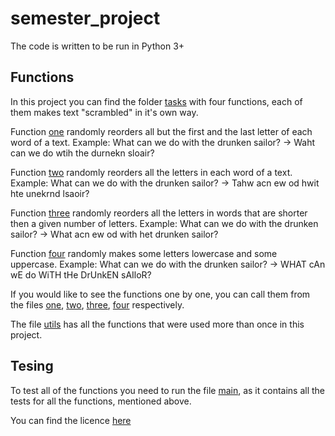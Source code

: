 # semester_project
The code is written to be run in Python 3+

## Functions

In this project you can find the folder [tasks](https://github.com/elena-korchagina/semester_project/tree/master/tasks) with four functions, each of them makes text "scrambled" in it's own way.

Function [one](https://github.com/elena-korchagina/semester_project/blob/master/tasks/one.py) randomly reorders all but the first and the last letter of each word of a text. 
Example: What can we do with the drunken sailor? -> Waht can we do wtih the durnekn sloair?

Function [two](https://github.com/elena-korchagina/semester_project/blob/master/tasks/two.py)  randomly reorders all the letters in each word of a text. 
Example: What can we do with the drunken sailor? -> Tahw acn ew od hwit hte unekrnd lsaoir?

Function [three](https://github.com/elena-korchagina/semester_project/blob/master/tasks/three.py) randomly reorders all the letters in words that are shorter then a given number of letters. 
Example: What can we do with the drunken sailor? -> What acn ew od with het drunken sailor?

Function [four](https://github.com/elena-korchagina/semester_project/blob/master/tasks/four.py) randomly makes some letters  lowercase and some uppercase. 
Example: What can we do with the drunken sailor? -> WHAT cAn wE do WiTH tHe DrUnkEN sAIloR?

If you would like to see the functions one by one, you can call them from the files [one](https://github.com/elena-korchagina/semester_project/blob/master/tasks/one.py), [two](https://github.com/elena-korchagina/semester_project/blob/master/tasks/two.py), [three](https://github.com/elena-korchagina/semester_project/blob/master/tasks/three.py), [four](https://github.com/elena-korchagina/semester_project/blob/master/tasks/four.py) respectively.

The file [utils](https://github.com/elena-korchagina/semester_project/blob/master/tasks/utils.py) has all the functions that were used more than once in this project.

## Tesing
To test all of the functions you need to run the file [main](https://github.com/elena-korchagina/semester_project/blob/master/main.py), as it contains all the tests for all the functions, mentioned above.


You can find the licence [here](https://github.com/elena-korchagina/semester_project/blob/master/LICENSE)
